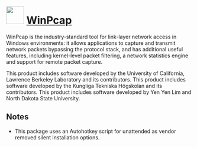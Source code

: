 ﻿# <img src="https://cdn.rawgit.com/chocolatey/chocolatey-coreteampackages/b689d60fd7922e46e600536569805cc1785b6bf1/icons/winpcap.png" width="48" height="48"/> [WinPcap](https://chocolatey.org/packages/WinPcap)


WinPcap is the industry-standard tool for link-layer network access in Windows environments: it allows applications to capture and transmit network packets bypassing the protocol stack, and has additional useful features, including kernel-level packet filtering, a network statistics engine and support for remote packet capture.

This product includes software developed by the University of California, Lawrence Berkeley Laboratory and its contributors. 
This product includes software developed by the Kungliga Tekniska Högskolan and its contributors.
This product includes software developed by Yen Yen Lim and North Dakota State University.

## Notes

- This package uses an Autohotkey script for unattended as vendor removed silent installation options.
